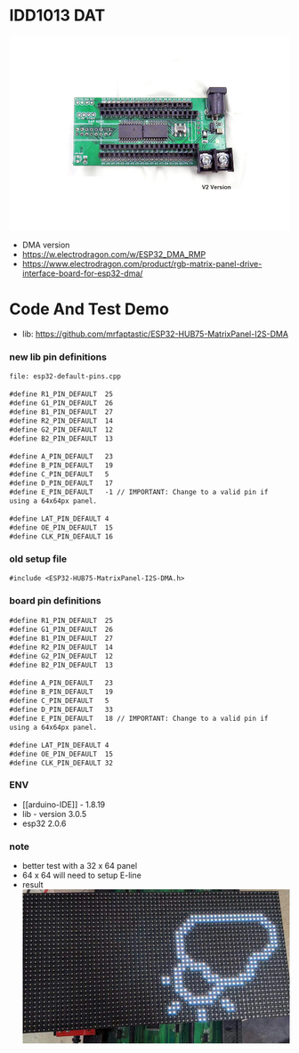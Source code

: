 
# IDD1013 DAT

![](2022-07-26-17-41-46.png)

- DMA version 
- https://w.electrodragon.com/w/ESP32_DMA_RMP
- https://www.electrodragon.com/product/rgb-matrix-panel-drive-interface-board-for-esp32-dma/



# Code And Test Demo 

- lib: https://github.com/mrfaptastic/ESP32-HUB75-MatrixPanel-I2S-DMA



### new lib pin definitions 

    file: esp32-default-pins.cpp

    #define R1_PIN_DEFAULT  25
    #define G1_PIN_DEFAULT  26
    #define B1_PIN_DEFAULT  27
    #define R2_PIN_DEFAULT  14
    #define G2_PIN_DEFAULT  12
    #define B2_PIN_DEFAULT  13

    #define A_PIN_DEFAULT   23
    #define B_PIN_DEFAULT   19
    #define C_PIN_DEFAULT   5
    #define D_PIN_DEFAULT   17
    #define E_PIN_DEFAULT   -1 // IMPORTANT: Change to a valid pin if using a 64x64px panel.
                
    #define LAT_PIN_DEFAULT 4
    #define OE_PIN_DEFAULT  15
    #define CLK_PIN_DEFAULT 16


### old setup file 

    #include <ESP32-HUB75-MatrixPanel-I2S-DMA.h>

### board pin definitions 

    #define R1_PIN_DEFAULT  25
    #define G1_PIN_DEFAULT  26
    #define B1_PIN_DEFAULT  27
    #define R2_PIN_DEFAULT  14
    #define G2_PIN_DEFAULT  12
    #define B2_PIN_DEFAULT  13

    #define A_PIN_DEFAULT   23
    #define B_PIN_DEFAULT   19
    #define C_PIN_DEFAULT   5
    #define D_PIN_DEFAULT   33
    #define E_PIN_DEFAULT   18 // IMPORTANT: Change to a valid pin if using a 64x64px panel.
            
    #define LAT_PIN_DEFAULT 4
    #define OE_PIN_DEFAULT  15
    #define CLK_PIN_DEFAULT 32


### ENV 
- [[arduino-IDE]] - 1.8.19
- lib - version 3.0.5
- esp32 2.0.6




### note

- better test with a 32 x 64 panel 
- 64 x 64 will need to setup E-line
- result 
![](32-17-14-03-02-2023.png)